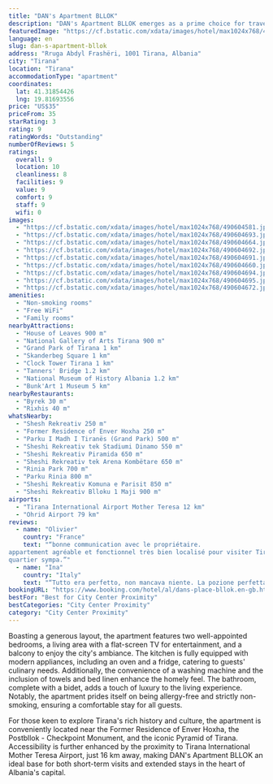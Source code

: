 ```yaml
---
title: "DAN's Apartment BLLOK"
description: "DAN's Apartment BLLOK emerges as a prime choice for travelers seeking the comfort of home with the convenience of a central location in Tirana."
featuredImage: "https://cf.bstatic.com/xdata/images/hotel/max1024x768/490604581.jpg?k=efd8b94b270f8ff160b56a270240606bf8033fd8b36331ea25b41294b27c15bf&o=&hp=1"
language: en
slug: dan-s-apartment-bllok
address: "Rruga Abdyl Frashëri, 1001 Tirana, Albania"
city: "Tirana"
location: "Tirana"
accommodationType: "apartment"
coordinates:
  lat: 41.31854426
  lng: 19.81693556
price: "US$35"
priceFrom: 35
starRating: 3
rating: 9
ratingWords: "Outstanding"
numberOfReviews: 5
ratings:
  overall: 9
  location: 10
  cleanliness: 8
  facilities: 9
  value: 9
  comfort: 9
  staff: 9
  wifi: 0
images:
  - "https://cf.bstatic.com/xdata/images/hotel/max1024x768/490604581.jpg?k=efd8b94b270f8ff160b56a270240606bf8033fd8b36331ea25b41294b27c15bf&o=&hp=1"
  - "https://cf.bstatic.com/xdata/images/hotel/max1024x768/490604693.jpg?k=f0fdb131d80af33d56f6a9ca41ad42b7ae9cb2c166c2cc1166e8528c008de8b8&o=&hp=1"
  - "https://cf.bstatic.com/xdata/images/hotel/max1024x768/490604664.jpg?k=b16f93267821c0ca42f94bfd918698ea83f477e9587128f3e4d612975313698c&o=&hp=1"
  - "https://cf.bstatic.com/xdata/images/hotel/max1024x768/490604692.jpg?k=d6051d57915c3e7e0d697257917b7dbcf54416a4357d164b9ed714affa4636f0&o=&hp=1"
  - "https://cf.bstatic.com/xdata/images/hotel/max1024x768/490604691.jpg?k=6d9836a45c21a50824aa2aa50ff689496e4caa2a25db9e170a18c0f43e1a46ae&o=&hp=1"
  - "https://cf.bstatic.com/xdata/images/hotel/max1024x768/490604660.jpg?k=d26dc131afd7889f0fb7f3d06b206eb0d233dfa6885f2fbf67301d3cfb873ffe&o=&hp=1"
  - "https://cf.bstatic.com/xdata/images/hotel/max1024x768/490604694.jpg?k=69ed974c9dce2489340fc954ac4dde69716251130ca001bffdf633fef07daf4c&o=&hp=1"
  - "https://cf.bstatic.com/xdata/images/hotel/max1024x768/490604695.jpg?k=e9bcd2ec815201eb566983af0d2787d159e86e8d1e0b39a4d7316a1c96025c88&o=&hp=1"
  - "https://cf.bstatic.com/xdata/images/hotel/max1024x768/490604672.jpg?k=e60cf7813614b7061ba14ba61956d3b9c4898c17f1f6fe763cdc2e9f503b03bc&o=&hp=1"
amenities:
  - "Non-smoking rooms"
  - "Free WiFi"
  - "Family rooms"
nearbyAttractions:
  - "House of Leaves 900 m"
  - "National Gallery of Arts Tirana 900 m"
  - "Grand Park of Tirana 1 km"
  - "Skanderbeg Square 1 km"
  - "Clock Tower Tirana 1 km"
  - "Tanners' Bridge 1.2 km"
  - "National Museum of History Albania 1.2 km"
  - "Bunk'Art 1 Museum 5 km"
nearbyRestaurants:
  - "Byrek 30 m"
  - "Rixhis 40 m"
whatsNearby:
  - "Shesh Rekreativ 250 m"
  - "Former Residence of Enver Hoxha 250 m"
  - "Parku I Madh I Tiranës (Grand Park) 500 m"
  - "Sheshi Rekreativ tek Stadiumi Dinamo 550 m"
  - "Sheshi Rekreativ Piramida 650 m"
  - "Sheshi Rekreativ tek Arena Kombëtare 650 m"
  - "Rinia Park 700 m"
  - "Parku Rinia 800 m"
  - "Sheshi Rekreativ Komuna e Parisit 850 m"
  - "Sheshi Rekreativ Blloku 1 Maji 900 m"
airports:
  - "Tirana International Airport Mother Teresa 12 km"
  - "Ohrid Airport 79 km"
reviews:
  - name: "Olivier"
    country: "France"
    text: "“bonne communication avec le propriétaire.
appartement agréable et fonctionnel très bien localisé pour visiter Tirana.
quartier sympa.”"
  - name: "Ina"
    country: "Italy"
    text: "“Tutto era perfetto, non mancava niente. La pozione perfetta vicino ai bar restorant posti belli da visitare. Vini il ragazzo che gestisce l’appartamento è molto disponibile, per qualsiasi cosa mi ha risposto le mie domande. Tornerò ancora.”"
bookingURL: "https://www.booking.com/hotel/al/dans-place-bllok.en-gb.html?aid=8035640"
bestFor: "Best for City Center Proximity"
bestCategories: "City Center Proximity"
category: "City Center Proximity"
---
```


Boasting a generous layout, the apartment features two well-appointed bedrooms, a living area with a flat-screen TV for entertainment, and a balcony to enjoy the city's ambiance. The kitchen is fully equipped with modern appliances, including an oven and a fridge, catering to guests' culinary needs. Additionally, the convenience of a washing machine and the inclusion of towels and bed linen enhance the homely feel. The bathroom, complete with a bidet, adds a touch of luxury to the living experience. Notably, the apartment prides itself on being allergy-free and strictly non-smoking, ensuring a comfortable stay for all guests.

For those keen to explore Tirana's rich history and culture, the apartment is conveniently located near the Former Residence of Enver Hoxha, the Postbllok - Checkpoint Monument, and the iconic Pyramid of Tirana. Accessibility is further enhanced by the proximity to Tirana International Mother Teresa Airport, just 16 km away, making DAN's Apartment BLLOK an ideal base for both short-term visits and extended stays in the heart of Albania's capital.